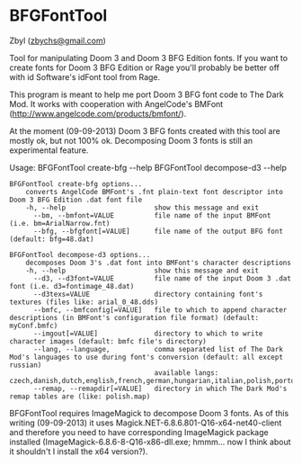 BFGFontTool
===========

Zbyl (zbychs@gmail.com)

Tool for manipulating Doom 3 and Doom 3 BFG Edition fonts.
If you want to create fonts for Doom 3 BFG Edition or Rage you'll probably be better off with id Software's idFont tool from Rage.

This program is meant to help me port Doom 3 BFG font code to The Dark Mod.
It works with cooperation with AngelCode's BMFont (http://www.angelcode.com/products/bmfont/).

At the moment (09-09-2013) Doom 3 BFG fonts created with this tool are mostly ok, but not 100% ok.
Decomposing Doom 3 fonts is still an experimental feature.

Usage:
	BFGFontTool create-bfg --help
	BFGFontTool decompose-d3 --help
	
	BFGFontTool create-bfg options...
		converts AngelCode BMFont's .fnt plain-text font descriptor into Doom 3 BFG Edition .dat font file
		-h, --help                 		show this message and exit
		  --bm, --bmfont=VALUE   		file name of the input BMFont (i.e. bm=ArialNarrow.fnt)
		  --bfg, --bfgfont[=VALUE]		file name of the output BFG font (default: bfg=48.dat)
							   
	BFGFontTool decompose-d3 options...
		decomposes Doom 3's .dat font into BMFont's character descriptions
		-h, --help                 		show this message and exit
		  --d3, --d3font=VALUE   		file name of the input Doom 3 .dat font (i.e. d3=fontimage_48.dat)
		  --d3texs=VALUE         		directory containing font's textures (files like: arial_0_48.dds)
		  --bmfc, --bmfconfig[=VALUE]	file to which to append character descriptions (in BMFont's configuration file format) (default: myConf.bmfc)
		  --imgout[=VALUE]       		directory to which to write character images (default: bmfc file's directory)
		  --lang, --language,    		comma separated list of The Dark Mod's languages to use during font's conversion (default: all except russian)
										available langs: czech,danish,dutch,english,french,german,hungarian,italian,polish,portuguese,slovak,spanish,russian
		  --remap, --remapdir[=VALUE]	directory in which The Dark Mod's remap tables are (like: polish.map)

BFGFontTool requires ImageMagick to decompose Doom 3 fonts.
As of this writing (09-09-2013) it uses Magick.NET-6.8.6.801-Q16-x64-net40-client and therefore you need to have corresponding
ImageMagick package installed (ImageMagick-6.8.6-8-Q16-x86-dll.exe; hmmm... now I think about it shouldn't I install the x64 version?).

